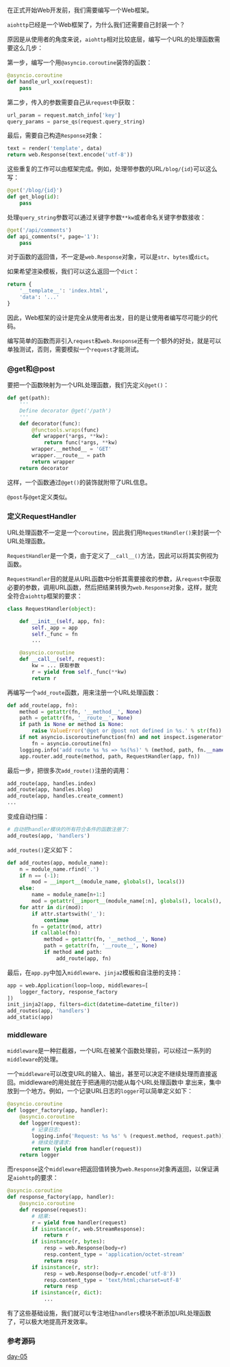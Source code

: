 在正式开始Web开发前，我们需要编写一个Web框架。

`aiohttp`已经是一个Web框架了，为什么我们还需要自己封装一个？

原因是从使用者的角度来说，`aiohttp`相对比较底层，编写一个URL的处理函数需要这么几步：

第一步，编写一个用`@asyncio.coroutine`装饰的函数：

```python
@asyncio.coroutine
def handle_url_xxx(request):
    pass
```

第二步，传入的参数需要自己从`request`中获取：

```python
url_param = request.match_info['key']
query_params = parse_qs(request.query_string)
```

最后，需要自己构造`Response`对象：

```python
text = render('template', data)
return web.Response(text.encode('utf-8'))
```

这些重复的工作可以由框架完成。例如，处理带参数的URL`/blog/{id}`可以这么写：

```python
@get('/blog/{id}')
def get_blog(id):
    pass
```

处理`query_string`参数可以通过关键字参数`**kw`或者命名关键字参数接收：

```python
@get('/api/comments')
def api_comments(*, page='1'):
    pass
```

对于函数的返回值，不一定是`web.Response`对象，可以是`str`、`bytes`或`dict`。

如果希望渲染模板，我们可以这么返回一个`dict`：

```python
return {
    '__template__': 'index.html',
    'data': '...'
}
```

因此，Web框架的设计是完全从使用者出发，目的是让使用者编写尽可能少的代码。

编写简单的函数而非引入`request`和`web.Response`还有一个额外的好处，就是可以单独测试，否则，需要模拟一个`request`才能测试。

### @get和@post

要把一个函数映射为一个URL处理函数，我们先定义`@get()`：

```python
def get(path):
    '''
    Define decorator @get('/path')
    '''
    def decorator(func):
        @functools.wraps(func)
        def wrapper(*args, **kw):
            return func(*args, **kw)
        wrapper.__method__ = 'GET'
        wrapper.__route__ = path
        return wrapper
    return decorator
```

这样，一个函数通过`@get()`的装饰就附带了URL信息。

`@post`与`@get`定义类似。

### 定义RequestHandler

URL处理函数不一定是一个`coroutine`，因此我们用`RequestHandler()`来封装一个URL处理函数。

`RequestHandler`是一个类，由于定义了`__call__()`方法，因此可以将其实例视为函数。

`RequestHandler`目的就是从URL函数中分析其需要接收的参数，从`request`中获取必要的参数，调用URL函数，然后把结果转换为`web.Response`对象，这样，就完全符合`aiohttp`框架的要求：

```python
class RequestHandler(object):

    def __init__(self, app, fn):
        self._app = app
        self._func = fn
        ...

    @asyncio.coroutine
    def __call__(self, request):
        kw = ... 获取参数
        r = yield from self._func(**kw)
        return r
```

再编写一个`add_route`函数，用来注册一个URL处理函数：

```python
def add_route(app, fn):
    method = getattr(fn, '__method__', None)
    path = getattr(fn, '__route__', None)
    if path is None or method is None:
        raise ValueError('@get or @post not defined in %s.' % str(fn))
    if not asyncio.iscoroutinefunction(fn) and not inspect.isgeneratorfunction(fn):
        fn = asyncio.coroutine(fn)
    logging.info('add route %s %s => %s(%s)' % (method, path, fn.__name__, ', '.join(inspect.signature(fn).parameters.keys())))
    app.router.add_route(method, path, RequestHandler(app, fn))
```

最后一步，把很多次`add_route()`注册的调用：

```python
add_route(app, handles.index)
add_route(app, handles.blog)
add_route(app, handles.create_comment)
...
```

变成自动扫描：

```python
# 自动把handler模块的所有符合条件的函数注册了:
add_routes(app, 'handlers')
```

`add_routes()`定义如下：

```python
def add_routes(app, module_name):
    n = module_name.rfind('.')
    if n == (-1):
        mod = __import__(module_name, globals(), locals())
    else:
        name = module_name[n+1:]
        mod = getattr(__import__(module_name[:n], globals(), locals(), [name]), name)
    for attr in dir(mod):
        if attr.startswith('_'):
            continue
        fn = getattr(mod, attr)
        if callable(fn):
            method = getattr(fn, '__method__', None)
            path = getattr(fn, '__route__', None)
            if method and path:
                add_route(app, fn)
```

最后，在`app.py`中加入`middleware`、`jinja2`模板和自注册的支持：

```python
app = web.Application(loop=loop, middlewares=[
    logger_factory, response_factory
])
init_jinja2(app, filters=dict(datetime=datetime_filter))
add_routes(app, 'handlers')
add_static(app)
```

### middleware

`middleware`是一种拦截器，一个URL在被某个函数处理前，可以经过一系列的`middleware`的处理。

一个`middleware`可以改变URL的输入、输出，甚至可以决定不继续处理而直接返回。middleware的用处就在于把通用的功能从每个URL处理函数中
拿出来，集中放到一个地方。例如，一个记录URL日志的`logger`可以简单定义如下：

```python
@asyncio.coroutine
def logger_factory(app, handler):
    @asyncio.coroutine
    def logger(request):
        # 记录日志:
        logging.info('Request: %s %s' % (request.method, request.path))
        # 继续处理请求:
        return (yield from handler(request))
    return logger
```

而`response`这个`middleware`把返回值转换为`web.Response`对象再返回，以保证满足`aiohttp`的要求：

```python
@asyncio.coroutine
def response_factory(app, handler):
    @asyncio.coroutine
    def response(request):
        # 结果:
        r = yield from handler(request)
        if isinstance(r, web.StreamResponse):
            return r
        if isinstance(r, bytes):
            resp = web.Response(body=r)
            resp.content_type = 'application/octet-stream'
            return resp
        if isinstance(r, str):
            resp = web.Response(body=r.encode('utf-8'))
            resp.content_type = 'text/html;charset=utf-8'
            return resp
        if isinstance(r, dict):
            ...
```

有了这些基础设施，我们就可以专注地往`handlers`模块不断添加URL处理函数了，可以极大地提高开发效率。

### 参考源码

[day-05](https://github.com/michaelliao/awesome-python3-webapp/tree/day-05)

